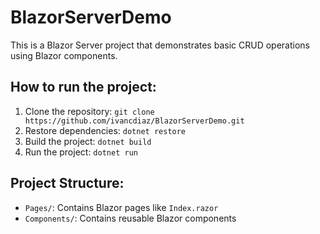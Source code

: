 # BlazorServerDemo

This is a Blazor Server project that demonstrates basic CRUD operations using Blazor components.

## How to run the project:
1. Clone the repository: `git clone https://github.com/ivancdiaz/BlazorServerDemo.git`
2. Restore dependencies: `dotnet restore`
3. Build the project: `dotnet build`
4. Run the project: `dotnet run`

## Project Structure:
- `Pages/`: Contains Blazor pages like `Index.razor`
- `Components/`: Contains reusable Blazor components